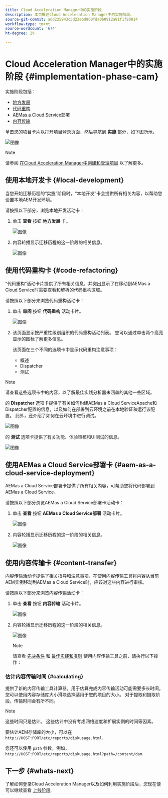 ```yaml
---
title: Cloud Acceleration Manager中的实施阶段
description: 本页概述Cloud Acceleration Manager中的实施阶段。
source-git-commit: a6d225943c5d23ebd960fda0b0912a81f1f80014
workflow-type: tm+mt
source-wordcount: '674'
ht-degree: 2%

---
```


# Cloud Acceleration Manager中的实施阶段 {#implementation-phase-cam}

实施阶段包括：

* [地方发展](#local-development)
* [代码重构](#code-refactoring)
* [AEMas a Cloud Service部署](#aem-as-a-cloud-service-deployment)
* [内容传输](#content-transfer)


单击您的项目卡片以打开项目登录页面，然后导航到 **实施** 部分，如下图所示。

![图像](/help/journey-migration/cloud-acceleration-manager/assets/implementation-1.png)

>[!NOTE]
>请参阅 [在Cloud Acceleration Manager中创建和管理项目](https://experienceleague.adobe.com/docs/experience-manager-cloud-service/moving/cloud-acceleration-manager/using-cam/getting-started-cam.html?lang=en#create-project) 以了解更多。


## 使用本地开发卡 {#local-development}

当您开始迁移历程的“实施”阶段时，“本地开发”卡会提供所有相关内容，以帮助您设置本地AEM开发环境。

请按照以下部分，浏览本地开发活动卡：

1. 单击 **查看** 按钮 **地方发展** 卡。

   ![图像](/help/journey-migration/cloud-acceleration-manager/assets/implementation-2.png)

1. 内容轮播显示迁移历程的这一阶段的相关信息。

   ![图像](/help/journey-migration/cloud-acceleration-manager/assets/implementation-3.png)


## 使用代码重构卡 {#code-refactoring}

“代码重构”活动卡片提供了所有相关信息，并突出显示了在移动到AEMas a Cloud Service时需要查看和解析的代码重构区域。

请按照以下部分来浏览代码重构活动卡：

1. 单击 **审阅** 按钮 **代码重构** 活动卡片。

   ![图像](/help/journey-migration/cloud-acceleration-manager/assets/implementation-4.png)

1. 该页面显示按严重性级别组织的代码重构活动列表。 您可以通过单击两个高亮显示的图标了解更多信息。

   该页面在三个不同的选项卡中显示代码重构注意事项：

   * 概述
   * Dispatcher
   * 测试

>[!NOTE]
>请查看这些选项卡中的内容，以了解最佳实践分析器未涵盖的其他一些区域。

的 **Dispatcher** 选项卡提供了有关如何构建AEMas a Cloud ServiceApache和Dispatcher配置的信息，以及如何在部署到云环境之前在本地验证和运行该配置。 此外，还介绍了如何在云环境中进行调试。

![图像](/help/journey-migration/cloud-acceleration-manager/assets/coderefactoring-2.png)

的 **测试** 选项卡提供了有关功能、体验审核和UI测试的信息。

![图像](/help/journey-migration/cloud-acceleration-manager/assets/coderefactoring-3.png)


## 使用AEMas a Cloud Service部署卡 {#aem-as-a-cloud-service-deployment}

AEMas a Cloud Service部署卡提供了所有相关内容，可帮助您将代码部署到AEMas a Cloud Service。

请按照以下部分浏览AEMas a Cloud Service部署卡活动卡：

1. 单击 **查看** 按钮 **AEMas a Cloud Service部署** 活动卡片。

   ![图像](/help/journey-migration/cloud-acceleration-manager/assets/implementation-6.png)

1. 内容轮播显示迁移历程的这一阶段的相关信息。

   ![图像](/help/journey-migration/cloud-acceleration-manager/assets/aem-deployment-card.png)


## 使用内容传输卡 {#content-transfer}

内容传输活动卡提供了相关指导和注意事项，在使用内容传输工具将内容从当前AEM实例移动到AEMas a Cloud Service时，应该对这些内容进行审核。

请按照以下部分来浏览内容传输活动卡：

1. 单击 **查看** 按钮 **内容传输** 活动卡片。

   ![图像](/help/journey-migration/cloud-acceleration-manager/assets/implementation-8.png)

1. 内容轮播显示迁移历程的这一阶段的相关信息。

   ![图像](/help/journey-migration/cloud-acceleration-manager/assets/content-transfertool-card.png)

   >[!NOTE]
   >请查看 [先决条件](https://experienceleague.adobe.com/docs/experience-manager-cloud-service/moving/cloud-migration/content-transfer-tool/prerequisites-content-transfer-tool.html?lang=en) 和 [最佳实践和准则](https://experienceleague.adobe.com/docs/experience-manager-cloud-service/moving/cloud-migration/content-transfer-tool/overview-content-transfer-tool.html?lang=en) 使用内容传输工具之前，请执行以下操作：

### 估计内容传输时间 {#calculating}

提供了新的内容传输工具计算器，用于估算完成内容传输活动可能需要多长时间。 您可以使用内容存储库大小滑块选择适用于您的项目的大小。 对于提取和摄取阶段，传输时间会有所不同。

>[!NOTE]
>这些时间只是估计。 这些估计中没有考虑网络速度和扩展实例的时间等因素。

要估计AEM存储库的大小，可以在 `http://HOST:PORT/etc/reports/diskusage.html`.

您还可以使用 `path` 参数，例如， `http://HOST:PORT/etc/reports/diskusage.html?path=/content/dam`.

## 下一步 {#whats-next}

了解如何登录Cloud Acceleration Manager以及如何利用实施阶段后，您现在便可以继续查看 [上线阶段](https://experienceleague.adobe.com/docs/experience-manager-cloud-service/moving/cloud-acceleration-manager/using-cam/cam-golive-phase.html?lang=en).

